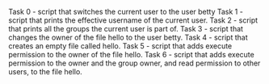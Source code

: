 Task 0 - script that switches the current user to the user betty
Task 1 - script that prints the effective username of the current user.
Task 2 - script that prints all the groups the current user is part of.
Task 3 - script that changes the owner of the file hello to the user betty.
Task 4 - script that creates an empty file called hello.
Task 5 - script that adds execute permission to the owner of the file hello.
Task 6 - script that adds execute permission to the owner and the group owner, and read permission to other users, to the file hello.